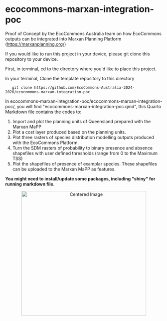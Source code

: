 # ecocommons-marxan-integration-poc
Proof of Concept by the EcoCommons Australia team on how EcoCommons outputs can be integrated into Marxan Planning Platform (https://marxanplanning.org/)

If you would like to run this project in your device, please git clone this repository to your device.

First, in terminal, cd to the directory where you'd like to place this project.

In your terminal, Clone the template repository to this directory

```
   git clone https://github.com/EcoCommons-Australia-2024-2026/ecocommons-marxan-integration-poc
```

In ecocommons-marxan-integration-poc/ecocommons-marxan-integration-poc/, you will find "ecocommons-marxan-integration-poc.qmd", this Quarto Markdown file contains the codes to:

1. Import and plot the planning units of Queensland prepared with the Marxan MaPP
2. Plot a cost layer produced based on the planning units.
3. Plot three rasters of species distribution modelling outputs produced with the EcoCommons Platform.
4. Turn the SDM rasters of probability to binary presence and absence shapefiles with user defined thresholds (range from 0 to the Maximum TSS)
5. Plot the shapefiles of presence of examplar species. These shapefiles can be uploaded to the Marxan MaPP as features.

**You might need to install/update some packages, including "shiny" for running markdown file.**

<p align="center">
  <img src="https://github.com/user-attachments/assets/80e373cf-cd38-442a-a894-564660005e95" alt="Centered Image" width="400"/>
</p>
